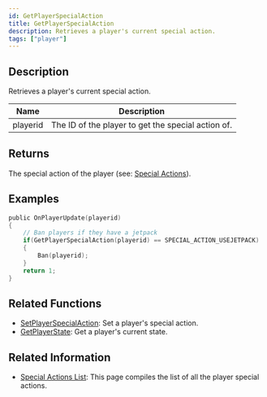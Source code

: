 ```yaml
---
id: GetPlayerSpecialAction
title: GetPlayerSpecialAction
description: Retrieves a player's current special action.
tags: ["player"]
---
```


## Description

Retrieves a player's current special action.

| Name     | Description                                        |
| -------- | -------------------------------------------------- |
| playerid | The ID of the player to get the special action of. |

## Returns

The special action of the player (see: [Special Actions](../../scripting/resources/specialactions.md)).

## Examples

```c
public OnPlayerUpdate(playerid)
{
    // Ban players if they have a jetpack
    if(GetPlayerSpecialAction(playerid) == SPECIAL_ACTION_USEJETPACK)
    {
        Ban(playerid);
    }
    return 1;
}
```

## Related Functions

- [SetPlayerSpecialAction](SetPlayerSpecialAction.md): Set a player's special action.
- [GetPlayerState](GetPlayerState.md): Get a player's current state.

## Related Information

- [Special Actions List](../resources/specialactions#special-actions.md): This page compiles the list of all the player special actions.